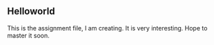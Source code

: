 ## Helloworld
This is the assignment file, I am creating. It is very interesting. Hope to master it soon. 
